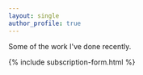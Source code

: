 ```yaml
---
layout: single
author_profile: true
---
```


Some of the work I've done recently.

{% include subscription-form.html %}
